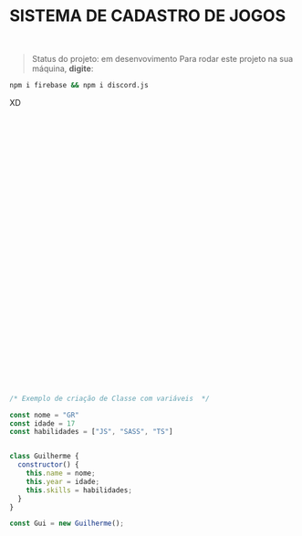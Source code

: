 # SISTEMA DE CADASTRO DE JOGOS
<BR>

>Status do projeto: em desenvovimento
Para rodar este projeto na sua máquina, **digite**:

```bash
npm i firebase && npm i discord.js
```

XD

<br>
<br>
<br>
<br>
<br>
<br>
<br>
<br>
<br>
<br>
<br>
<br>
<br>
<br>
<br>
<br>
<br>
<br>
<br>
<br>
<br>
<br>
<br>
<br>
<br>
<br>
<br>
<br>

```javascript
/* Exemplo de criação de Classe com variáveis  */

const nome = "GR"
const idade = 17
const habilidades = ["JS", "SASS", "TS"]


class Guilherme {
  constructor() {
    this.name = nome;
    this.year = idade;
    this.skills = habilidades;
  }
}

const Gui = new Guilherme();
```
